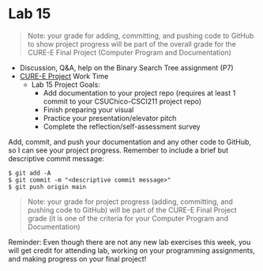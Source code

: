 # Lab 15

> Note: your grade for adding, committing, and pushing code to GitHub to show project progress will be part of the overall grade for the CURE-E Final Project (Computer Program and Documentation)

* Discussion, Q&A, help on the Binary Search Tree assignment (P7)
* [CURE-E Project](https://github.com/shelleywong/CSCI211-Course-Materials/blob/main/CURE-E/finalProject.md) Work Time
  - Lab 15 Project Goals:
    - Add documentation to your project repo (requires at least 1 commit to your CSUChico-CSCI211 project repo)
    - Finish preparing your visual
    - Practice your presentation/elevator pitch
    - Complete the reflection/self-assessment survey<br>

Add, commit, and push your documentation and any other code to GitHub, so I can see your project progress. Remember to include a brief but descriptive commit message:
```
$ git add -A
$ git commit -m "<descriptive commit message>"
$ git push origin main
```

> Note: your grade for project progress (adding, committing, and pushing code to GitHub) will be part of the CURE-E Final Project grade (it is one of the criteria for your Computer Program and Documentation)

Reminder: Even though there are not any new lab exercises this week, you will get credit for attending lab, working on your programming assignments, and making progress on your final project!
